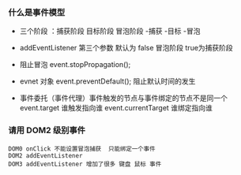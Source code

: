### 什么是事件模型
 - 三个阶段 ：捕获阶段 目标阶段 冒泡阶段
  -捕获 
  -目标
  -冒泡

 - addEventListener
    第三个参数 默认为 false 冒泡阶段 true为捕获阶段
 - 阻止冒泡
    event.stopPropagation();
 - evnet 对象
    event.preventDefault(); 阻止默认时间的发生
 - 事件委托（事件代理）事件触发的节点与事件绑定的节点不是同一个
    event.target 谁触发指向谁
    event.currentTarget 谁绑定指向谁
### 请用 DOM2 级别事件
    DOM0 onClick 不能设置冒泡捕获  只能绑定一个事件
    DOM2 addEventListener 
    DOM3 addEventListener 增加了很多 键盘 鼠标 事件